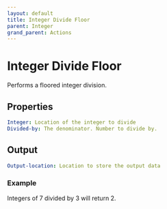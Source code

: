 ```yaml
---
layout: default
title: Integer Divide Floor
parent: Integer
grand_parent: Actions
---
```

# Integer Divide Floor
Performs a floored integer division.

## Properties
```yaml
Integer: Location of the integer to divide
Divided-by: The denominator. Number to divide by.
```

## Output
```yaml
Output-location: Location to store the output data
```

### Example
Integers of 7 divided by 3 will return 2.

